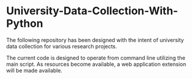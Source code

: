 # University-Data-Collection-With-Python
The following repository has been designed with the intent of university data collection for various research projects.

The current code is designed to operate from command line utilizing the main script. As resources become available, a web application extension will be made available. 
